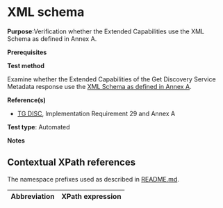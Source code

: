 # XML schema

**Purpose**:Verification whether the Extended Capabilities use the XML Schema as defined in Annex A.

**Prerequisites**

**Test method**

Examine whether the Extended Capabilities of the Get Discovery Service Metadata response use the [XML Schema as defined in Annex A](http://inspire.ec.europa.eu/schemas/common/1.0/).

**Reference(s)**

* [TG DISC](README.md#ref_TG_DISC), Implementation Requirement 29 and Annex A

**Test type**: Automated

**Notes**


## Contextual XPath references

The namespace prefixes used as described in [README.md](README.md#namespaces).

Abbreviation                                               |  XPath expression
---------------------------------------------------------- | -------------------------------------------------------------------------
